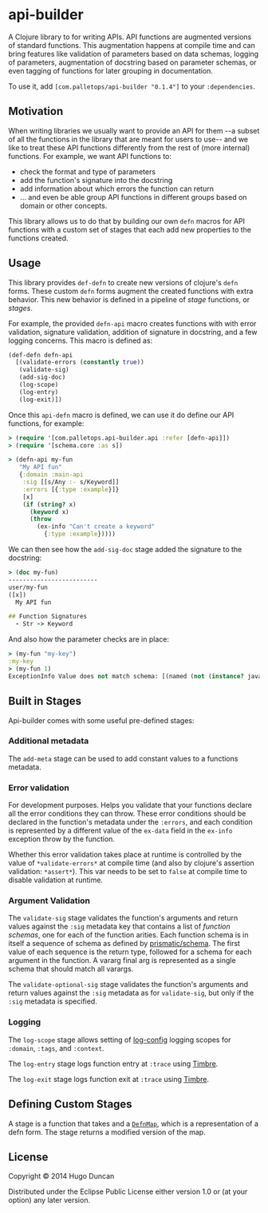 # api-builder

A Clojure library to for writing APIs. API functions are augmented
versions of standard functions. This augmentation happens at compile
time and can bring features like validation of parameters based on
data schemas, logging of parameters, augmentation of docstring based
on parameter schemas, or even tagging of functions for later grouping
in documentation.

To use it, add `[com.palletops/api-builder "0.1.4"]` to your
`:dependencies`.

## Motivation

When writing libraries we usually want to provide an API for them --a
subset of all the functions in the library that are meant for users to
use-- and we like to treat these API functions differently from the
rest of (more internal) functions. For example, we want API functions
to:

  - check the format and type of parameters
  - add the function's signature into the docstring
  - add information about which errors the function can return
  - ... and even be able group API functions in different groups based
    on domain or other concepts.

This library allows us to do that by building our own `defn` macros
for API functions with a custom set of stages that each add new
properties to the functions created.

## Usage

This library provides `def-defn` to create new versions of clojure's
`defn` forms. These custom `defn` forms augment the created functions with extra
behavior. This new behavior is defined in a pipeline of _stage_
functions, or _stages_.

For example, the provided `defn-api` macro creates functions with with
error validation, signature validation, addition of signature in
docstring, and a few logging concerns. This macro is defined as:

```clj
(def-defn defn-api
  [(validate-errors (constantly true))
   (validate-sig)
   (add-sig-doc)
   (log-scope)
   (log-entry)
   (log-exit)])
```

Once this `api-defn` macro is defined, we can use it do define our API
functions, for example:

```clj
> (require '[com.palletops.api-builder.api :refer [defn-api]])
> (require '[schema.core :as s])

> (defn-api my-fun
   "My API fun"
   {:domain :main-api
    :sig [[s/Any :- s/Keyword]]
    :errors [{:type :example}]}
    [x]
    (if (string? x)
      (keyword x)
      (throw
        (ex-info "Can't create a keyword"
          {:type :example}))))
```

We can then see how the `add-sig-doc` stage added the signature to the docstring:

```clj
> (doc my-fun)
-------------------------
user/my-fun
([x])
  My API fun

## Function Signatures
  - Str -> Keyword
```

And also how the parameter checks are in place:

```clj
> (my-fun "my-key")
:my-key
> (my-fun 1)
ExceptionInfo Value does not match schema: [(named (not (instance? java.lang.String 1)) "x")]  schema.core/validate (core.clj:165)
```

## Built in Stages

Api-builder comes with some useful pre-defined stages:

### Additional metadata

The `add-meta` stage can be used to add constant values to a
functions metadata.

### Error validation

For development purposes. Helps you validate that your functions
declare all the error conditions they can throw. These error
conditions should be declared in the function's metadata under the
`:errors`, and each condition is represented by a different value of
the `ex-data` field in the `ex-info` exception throw by the function.

Whether this error validation takes place at runtime is controlled by
the value of `*validate-errors*` at compile time (and also by
clojure's assertion validation: `*assert*`). This var needs to be set
to `false` at compile time to disable validation at runtime.

### Argument Validation

The `validate-sig` stage validates the function's arguments and return
values against the `:sig` metadata key that contains a list of
_function schemas_, one for each of the function arities. Each
function schema is in itself a sequence of schema as defined by
[prismatic/schema](https://github.com/prismatic/schema). The first
value of each sequence is the return type, followed for a schema for
each argument in the function. A vararg final arg is represented as a
single schema that should match all varargs.

The `validate-optional-sig` stage validates the function's arguments
and return values against the `:sig` metadata as for `validate-sig`,
but only if the `:sig` metadata is specified.

### Logging

The `log-scope` stage allows setting of [log-config][log-config]
logging scopes for `:domain`, `:tags`, and `:context`.

The `log-entry` stage logs function entry at `:trace` using [Timbre][timbre].

The `log-exit` stage logs function exit at `:trace` using [Timbre][timbre].

## Defining Custom Stages

A stage is a function that takes and a
[`DefnMap`](https://github.com/palletops/api-builder/blob/master/src/com/palletops/api_builder.clj#L16),
which is a representation of a defn form. The stage returns a modified
version of the map.

## License

Copyright © 2014 Hugo Duncan

Distributed under the Eclipse Public License either version 1.0 or (at
your option) any later version.

[log-config]: https://github.com/palletops/log-config "log-config"
[timbre]: https://github.com/ptaoussanis/timbre "Timbre"
